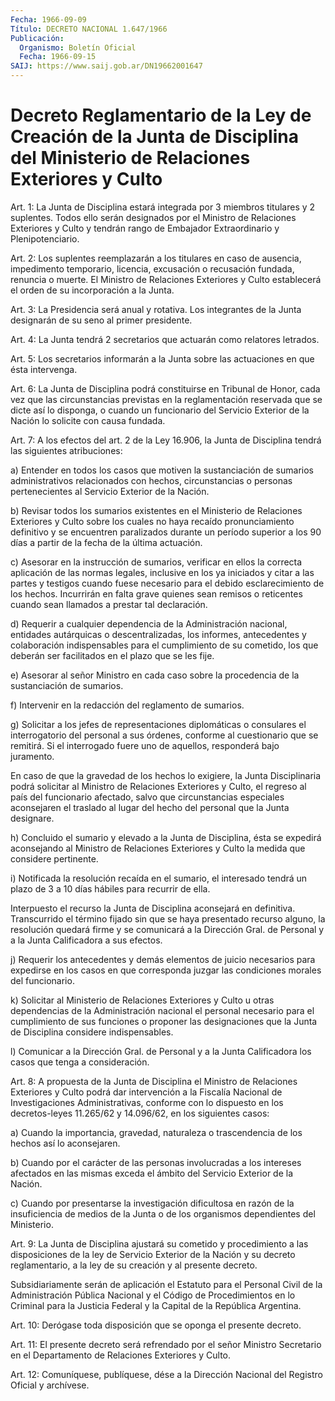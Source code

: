 ```yaml
---
Fecha: 1966-09-09
Título: DECRETO NACIONAL 1.647/1966
Publicación:
  Organismo: Boletín Oficial
  Fecha: 1966-09-15
SAIJ: https://www.saij.gob.ar/DN19662001647
---
```

# Decreto  Reglamentario  de  la  Ley  de  Creación  de  la  Junta  de Disciplina    del   Ministerio  de  Relaciones  Exteriores  y  Culto

<a id="1"></a>
Art. 1: La Junta de Disciplina estará integrada por 3 miembros titulares y 2 suplentes. Todos ello serán designados por el Ministro de Relaciones Exteriores y Culto y tendrán rango de Embajador Extraordinario y Plenipotenciario.

<a id="2"></a>
Art. 2: Los suplentes reemplazarán a los titulares en caso de ausencia, impedimento temporario, licencia, excusación o recusación fundada, renuncia o muerte. El Ministro de Relaciones Exteriores y Culto establecerá el orden de su incorporación a la Junta.

<a id="3"></a>
Art. 3: La Presidencia será anual y rotativa. Los integrantes de la Junta designarán de su seno al primer presidente.

<a id="4"></a>
Art. 4: La Junta tendrá 2 secretarios que actuarán como relatores letrados.

<a id="5"></a>
Art. 5: Los secretarios informarán a la Junta sobre las actuaciones en que ésta intervenga.

<a id="6"></a>
Art. 6: La Junta de Disciplina podrá constituirse en Tribunal de Honor, cada vez que las circunstancias previstas en la reglamentación reservada que se dicte así lo disponga, o cuando un funcionario del Servicio Exterior de la Nación lo solicite con causa fundada.

<a id="7"></a>
Art. 7: A los efectos del art. 2 de la Ley 16.906, la Junta de Disciplina tendrá las siguientes atribuciones:

a) Entender en todos los casos que motiven la sustanciación de sumarios administrativos relacionados con hechos, circunstancias o personas pertenecientes al Servicio Exterior de la Nación.

b) Revisar todos los sumarios existentes en el Ministerio de Relaciones Exteriores y Culto sobre los cuales no haya recaído pronunciamiento definitivo y se encuentren paralizados durante un período superior a los 90 días a partir de la fecha de la última actuación.

c) Asesorar en la instrucción de sumarios, verificar en ellos la correcta aplicación de las normas legales, inclusive en los ya iniciados y citar a las partes y testigos cuando fuese necesario para el debido esclarecimiento de los hechos. Incurrirán en falta grave quienes sean remisos o reticentes cuando sean llamados a prestar tal declaración.

d) Requerir a cualquier dependencia de la Administración nacional, entidades autárquicas o descentralizadas, los informes, antecedentes y colaboración indispensables para el cumplimiento de su cometido, los que deberán ser facilitados en el plazo que se les fije.

e) Asesorar al señor Ministro en cada caso sobre la procedencia de la sustanciación de sumarios.

f) Intervenir en la redacción del reglamento de sumarios.

g) Solicitar a los jefes de representaciones diplomáticas o consulares el interrogatorio del personal a sus órdenes, conforme al cuestionario que se remitirá. Si el interrogado fuere uno de aquellos, responderá bajo juramento.

En caso de que la gravedad de los hechos lo exigiere, la Junta Disciplinaria podrá solicitar al Ministro de Relaciones Exteriores y Culto, el regreso al país del funcionario afectado, salvo que circunstancias especiales aconsejaren el traslado al lugar del hecho del personal que la Junta designare.

h) Concluido el sumario y elevado a la Junta de Disciplina, ésta se expedirá aconsejando al Ministro de Relaciones Exteriores y Culto la medida que considere pertinente.

i) Notificada la resolución recaída en el sumario, el interesado tendrá un plazo de 3 a 10 días hábiles para recurrir de ella.

Interpuesto el recurso la Junta de Disciplina aconsejará en definitiva. Transcurrido el término fijado sin que se haya presentado recurso alguno, la resolución quedará firme y se comunicará a la Dirección Gral. de Personal y a la Junta Calificadora a sus efectos.

j) Requerir los antecedentes y demás elementos de juicio necesarios para expedirse en los casos en que corresponda juzgar las condiciones morales del funcionario.

k) Solicitar al Ministerio de Relaciones Exteriores y Culto u otras dependencias de la Administración nacional el personal necesario para el cumplimiento de sus funciones o proponer las designaciones que la Junta de Disciplina considere indispensables.

l) Comunicar a la Dirección Gral. de Personal y a la Junta Calificadora los casos que tenga a consideración.

<a id="8"></a>
Art. 8: A propuesta de la Junta de Disciplina el Ministro de Relaciones Exteriores y Culto podrá dar intervención a la Fiscalía Nacional de Investigaciones Administrativas, conforme con lo dispuesto en los decretos-leyes 11.265/62 y 14.096/62, en los siguientes casos:

a) Cuando la importancia, gravedad, naturaleza o trascendencia de los hechos así lo aconsejaren.

b) Cuando por el carácter de las personas involucradas a los intereses afectados en las mismas exceda el ámbito del Servicio Exterior de la Nación.

c) Cuando por presentarse la investigación dificultosa en razón de la insuficiencia de medios de la Junta o de los organismos dependientes del Ministerio.

<a id="9"></a>
Art. 9: La Junta de Disciplina ajustará su cometido y procedimiento a las disposiciones de la ley de Servicio Exterior de la Nación y su decreto reglamentario, a la ley de su creación y al presente decreto.

Subsidiariamente serán de aplicación el Estatuto para el Personal Civil de la Administración Pública Nacional y el Código de Procedimientos en lo Criminal para la Justicia Federal y la Capital de la República Argentina.

<a id="10"></a>
Art. 10: Derógase toda disposición que se oponga el presente decreto.

<a id="11"></a>
Art. 11: El presente decreto será refrendado por el señor Ministro Secretario en el Departamento de Relaciones Exteriores y Culto.

<a id="12"></a>
Art. 12: Comuníquese, publíquese, dése a la Dirección Nacional del Registro Oficial y archívese.